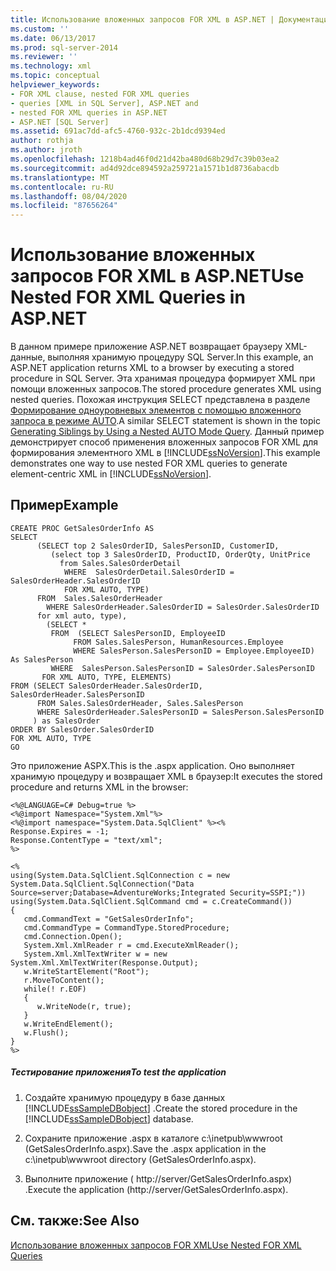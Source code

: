 ```yaml
---
title: Использование вложенных запросов FOR XML в ASP.NET | Документация Майкрософт
ms.custom: ''
ms.date: 06/13/2017
ms.prod: sql-server-2014
ms.reviewer: ''
ms.technology: xml
ms.topic: conceptual
helpviewer_keywords:
- FOR XML clause, nested FOR XML queries
- queries [XML in SQL Server], ASP.NET and
- nested FOR XML queries in ASP.NET
- ASP.NET [SQL Server]
ms.assetid: 691ac7dd-afc5-4760-932c-2b1dcd9394ed
author: rothja
ms.author: jroth
ms.openlocfilehash: 1218b4ad46f0d21d42ba480d68b29d7c39b03ea2
ms.sourcegitcommit: ad4d92dce894592a259721a1571b1d8736abacdb
ms.translationtype: MT
ms.contentlocale: ru-RU
ms.lasthandoff: 08/04/2020
ms.locfileid: "87656264"
---
```

# <a name="use-nested-for-xml-queries-in-aspnet"></a><span data-ttu-id="0bb67-102">Использование вложенных запросов FOR XML в ASP.NET</span><span class="sxs-lookup"><span data-stu-id="0bb67-102">Use Nested FOR XML Queries in ASP.NET</span></span>
  <span data-ttu-id="0bb67-103">В данном примере приложение ASP.NET возвращает браузеру XML-данные, выполняя хранимую процедуру SQL Server.</span><span class="sxs-lookup"><span data-stu-id="0bb67-103">In this example, an ASP.NET application returns XML to a browser by executing a stored procedure in SQL Server.</span></span> <span data-ttu-id="0bb67-104">Эта хранимая процедура формирует XML при помощи вложенных запросов.</span><span class="sxs-lookup"><span data-stu-id="0bb67-104">The stored procedure generates XML using nested queries.</span></span> <span data-ttu-id="0bb67-105">Похожая инструкция SELECT представлена в разделе [Формирование одноуровневых элементов с помощью вложенного запроса в режиме AUTO](generate-siblings-with-a-nested-auto-mode-query.md).</span><span class="sxs-lookup"><span data-stu-id="0bb67-105">A similar SELECT statement is shown in the topic [Generating Siblings by Using a Nested AUTO Mode Query](generate-siblings-with-a-nested-auto-mode-query.md).</span></span> <span data-ttu-id="0bb67-106">Данный пример демонстрирует способ применения вложенных запросов FOR XML для формирования элементного XML в [!INCLUDE[ssNoVersion](../../includes/ssnoversion-md.md)].</span><span class="sxs-lookup"><span data-stu-id="0bb67-106">This example demonstrates one way to use nested FOR XML queries to generate element-centric XML in [!INCLUDE[ssNoVersion](../../includes/ssnoversion-md.md)].</span></span>  
  
## <a name="example"></a><span data-ttu-id="0bb67-107">Пример</span><span class="sxs-lookup"><span data-stu-id="0bb67-107">Example</span></span>  
  
```  
CREATE PROC GetSalesOrderInfo AS  
SELECT   
      (SELECT top 2 SalesOrderID, SalesPersonID, CustomerID,  
         (select top 3 SalesOrderID, ProductID, OrderQty, UnitPrice  
           from Sales.SalesOrderDetail  
            WHERE  SalesOrderDetail.SalesOrderID = SalesOrderHeader.SalesOrderID  
            FOR XML AUTO, TYPE)  
      FROM  Sales.SalesOrderHeader  
        WHERE SalesOrderHeader.SalesOrderID = SalesOrder.SalesOrderID  
      for xml auto, type),  
        (SELECT *   
         FROM  (SELECT SalesPersonID, EmployeeID  
              FROM Sales.SalesPerson, HumanResources.Employee  
              WHERE SalesPerson.SalesPersonID = Employee.EmployeeID) As SalesPerson  
         WHERE  SalesPerson.SalesPersonID = SalesOrder.SalesPersonID  
       FOR XML AUTO, TYPE, ELEMENTS)  
FROM (SELECT SalesOrderHeader.SalesOrderID, SalesOrderHeader.SalesPersonID  
      FROM Sales.SalesOrderHeader, Sales.SalesPerson  
      WHERE SalesOrderHeader.SalesPersonID = SalesPerson.SalesPersonID  
     ) as SalesOrder  
ORDER BY SalesOrder.SalesOrderID  
FOR XML AUTO, TYPE  
GO  
```  
  
 <span data-ttu-id="0bb67-108">Это приложение ASPX.</span><span class="sxs-lookup"><span data-stu-id="0bb67-108">This is the .aspx application.</span></span> <span data-ttu-id="0bb67-109">Оно выполняет хранимую процедуру и возвращает XML в браузер:</span><span class="sxs-lookup"><span data-stu-id="0bb67-109">It executes the stored procedure and returns XML in the browser:</span></span>  
  
```  
<%@LANGUAGE=C# Debug=true %>  
<%@import Namespace="System.Xml"%>  
<%@import namespace="System.Data.SqlClient" %><%  
Response.Expires = -1;  
Response.ContentType = "text/xml";  
%>  
  
<%  
using(System.Data.SqlClient.SqlConnection c = new System.Data.SqlClient.SqlConnection("Data Source=server;Database=AdventureWorks;Integrated Security=SSPI;"))  
using(System.Data.SqlClient.SqlCommand cmd = c.CreateCommand())  
{  
   cmd.CommandText = "GetSalesOrderInfo";  
   cmd.CommandType = CommandType.StoredProcedure;  
   cmd.Connection.Open();  
   System.Xml.XmlReader r = cmd.ExecuteXmlReader();  
   System.Xml.XmlTextWriter w = new System.Xml.XmlTextWriter(Response.Output);  
   w.WriteStartElement("Root");  
   r.MoveToContent();  
   while(! r.EOF)  
   {  
      w.WriteNode(r, true);  
   }  
   w.WriteEndElement();  
   w.Flush();  
}  
%>  
```  
  
##### <a name="to-test-the-application"></a><span data-ttu-id="0bb67-110">Тестирование приложения</span><span class="sxs-lookup"><span data-stu-id="0bb67-110">To test the application</span></span>  
  
1.  <span data-ttu-id="0bb67-111">Создайте хранимую процедуру в базе данных [!INCLUDE[ssSampleDBobject](../../includes/sssampledbobject-md.md)] .</span><span class="sxs-lookup"><span data-stu-id="0bb67-111">Create the stored procedure in the [!INCLUDE[ssSampleDBobject](../../includes/sssampledbobject-md.md)] database.</span></span>  
  
2.  <span data-ttu-id="0bb67-112">Сохраните приложение .aspx в каталоге c:\inetpub\wwwroot (GetSalesOrderInfo.aspx).</span><span class="sxs-lookup"><span data-stu-id="0bb67-112">Save the .aspx application in the c:\inetpub\wwwroot directory (GetSalesOrderInfo.aspx).</span></span>  
  
3.  <span data-ttu-id="0bb67-113">Выполните приложение ( http://server/GetSalesOrderInfo.aspx) .</span><span class="sxs-lookup"><span data-stu-id="0bb67-113">Execute the application (http://server/GetSalesOrderInfo.aspx).</span></span>  
  
## <a name="see-also"></a><span data-ttu-id="0bb67-114">См. также:</span><span class="sxs-lookup"><span data-stu-id="0bb67-114">See Also</span></span>  
 [<span data-ttu-id="0bb67-115">Использование вложенных запросов FOR XML</span><span class="sxs-lookup"><span data-stu-id="0bb67-115">Use Nested FOR XML Queries</span></span>](use-nested-for-xml-queries.md)  
  
  
